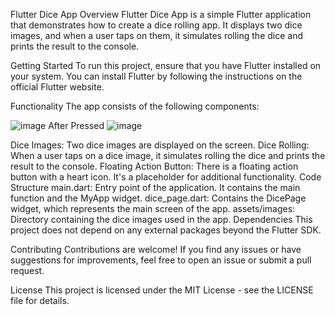 Flutter Dice App
Overview
Flutter Dice App is a simple Flutter application that demonstrates how to create a dice rolling app. It displays two dice images, and when a user taps on them, it simulates rolling the dice and prints the result to the console.

Getting Started
To run this project, ensure that you have Flutter installed on your system. You can install Flutter by following the instructions on the official Flutter website.

Functionality
The app consists of the following components:

![image](https://github.com/TejaGanta-Dev/dices-Roll/assets/116055791/4bb390b2-748a-4f7b-9c37-26b1510eb3c7)
After Pressed
![image](https://github.com/TejaGanta-Dev/dices-Roll/assets/116055791/bc9d8eb1-07ae-4121-9893-300a6d2b644f)


Dice Images: Two dice images are displayed on the screen.
Dice Rolling: When a user taps on a dice image, it simulates rolling the dice and prints the result to the console.
Floating Action Button: There is a floating action button with a heart icon. It's a placeholder for additional functionality.
Code Structure
main.dart: Entry point of the application. It contains the main function and the MyApp widget.
dice_page.dart: Contains the DicePage widget, which represents the main screen of the app.
assets/images: Directory containing the dice images used in the app.
Dependencies
This project does not depend on any external packages beyond the Flutter SDK.

Contributing
Contributions are welcome! If you find any issues or have suggestions for improvements, feel free to open an issue or submit a pull request.

License
This project is licensed under the MIT License - see the LICENSE file for details.
